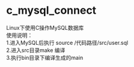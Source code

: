 # c_mysql_connect
Linux下使用C操作MySQL数据库<br>
使用说明：<br>
1.进入MySQL后执行 source /代码路径/src/user.sql<br>
2.进入src目录make 编译<br>
3.执行bin目录下编译生成的main<br>
